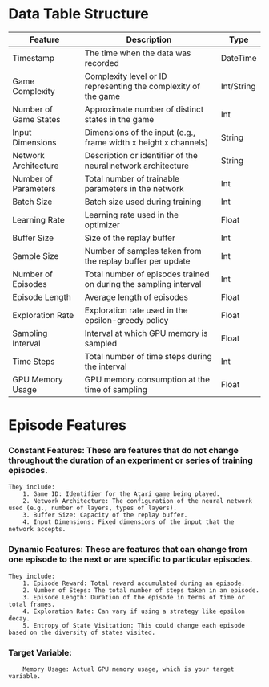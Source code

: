 # Data Table Structure

| Feature                   | Description                                                      | Type      |
|---------------------------|------------------------------------------------------------------|-----------|
| Timestamp                 | The time when the data was recorded                             | DateTime  |
| Game Complexity           | Complexity level or ID representing the complexity of the game   | Int/String|
| Number of Game States     | Approximate number of distinct states in the game                | Int       |
| Input Dimensions          | Dimensions of the input (e.g., frame width x height x channels)  | String    |
| Network Architecture      | Description or identifier of the neural network architecture     | String    |
| Number of Parameters      | Total number of trainable parameters in the network              | Int       |
| Batch Size                | Batch size used during training                                  | Int       |
| Learning Rate             | Learning rate used in the optimizer                              | Float     |
| Buffer Size               | Size of the replay buffer                                        | Int       |
| Sample Size               | Number of samples taken from the replay buffer per update        | Int       |
| Number of Episodes        | Total number of episodes trained on during the sampling interval | Int       |
| Episode Length            | Average length of episodes                                       | Float     |
| Exploration Rate          | Exploration rate used in the epsilon-greedy policy               | Float     |
| Sampling Interval         | Interval at which GPU memory is sampled                          | Float     |
| Time Steps                | Total number of time steps during the interval                   | Int       |
| GPU Memory Usage          | GPU memory consumption at the time of sampling                   | Float     |


# Episode Features

### Constant Features: These are features that do not change throughout the duration of an experiment or series of training episodes. 
    They include:
        1. Game ID: Identifier for the Atari game being played.
        2. Network Architecture: The configuration of the neural network used (e.g., number of layers, types of layers).
        3. Buffer Size: Capacity of the replay buffer.
        4. Input Dimensions: Fixed dimensions of the input that the network accepts.
        
### Dynamic Features: These are features that can change from one episode to the next or are specific to particular episodes. 
    They include:
        1. Episode Reward: Total reward accumulated during an episode.
        2. Number of Steps: The total number of steps taken in an episode.
        3. Episode Length: Duration of the episode in terms of time or total frames.
        4. Exploration Rate: Can vary if using a strategy like epsilon decay.
        5. Entropy of State Visitation: This could change each episode based on the diversity of states visited.
    
### Target Variable: 
        Memory Usage: Actual GPU memory usage, which is your target variable.